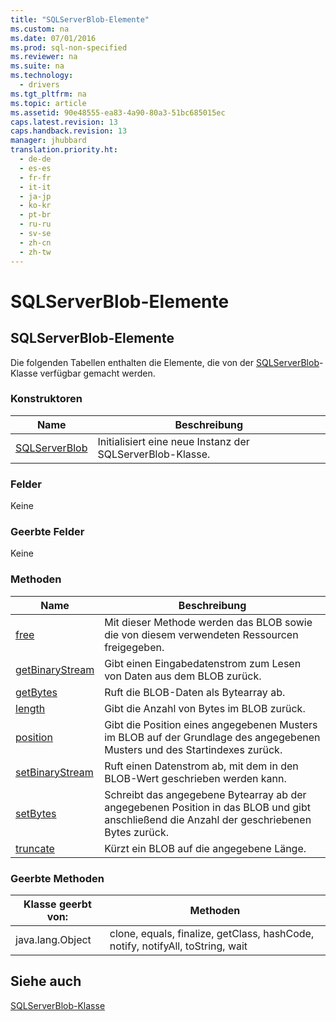 ```yaml
---
title: "SQLServerBlob-Elemente"
ms.custom: na
ms.date: 07/01/2016
ms.prod: sql-non-specified
ms.reviewer: na
ms.suite: na
ms.technology: 
  - drivers
ms.tgt_pltfrm: na
ms.topic: article
ms.assetid: 90e48555-ea83-4a90-80a3-51bc685015ec
caps.latest.revision: 13
caps.handback.revision: 13
manager: jhubbard
translation.priority.ht: 
  - de-de
  - es-es
  - fr-fr
  - it-it
  - ja-jp
  - ko-kr
  - pt-br
  - ru-ru
  - sv-se
  - zh-cn
  - zh-tw
---
```

# SQLServerBlob-Elemente
    
## SQLServerBlob\-Elemente  
 Die folgenden Tabellen enthalten die Elemente, die von der [SQLServerBlob](../content/SQLServerBlob-Class.md)\-Klasse verfügbar gemacht werden.  
  
### Konstruktoren  
  
|Name|Beschreibung|  
|----------|------------------|  
|[SQLServerBlob](../content/SQLServerBlob-Constructor--SQLServerConnection--byte-.md)|Initialisiert eine neue Instanz der SQLServerBlob\-Klasse.|  
  
### Felder  
 Keine  
  
### Geerbte Felder  
 Keine  
  
### Methoden  
  
|Name|Beschreibung|  
|----------|------------------|  
|[free](../content/free-Method--SQLServerBlob-.md)|Mit dieser Methode werden das BLOB sowie die von diesem verwendeten Ressourcen freigegeben.|  
|[getBinaryStream](../content/getBinaryStream-Method--SQLServerBlob-.md)|Gibt einen Eingabedatenstrom zum Lesen von Daten aus dem BLOB zurück.|  
|[getBytes](../content/getBytes-Method--SQLServerBlob-.md)|Ruft die BLOB\-Daten als Bytearray ab.|  
|[length](../content/length-Method--SQLServerBlob-.md)|Gibt die Anzahl von Bytes im BLOB zurück.|  
|[position](../content/position-Method--SQLServerBlob-.md)|Gibt die Position eines angegebenen Musters im BLOB auf der Grundlage des angegebenen Musters und des Startindexes zurück.|  
|[setBinaryStream](../content/setBinaryStream-Method--SQLServerBlob-.md)|Ruft einen Datenstrom ab, mit dem in den BLOB\-Wert geschrieben werden kann.|  
|[setBytes](../content/setBytes-Method--SQLServerBlob-.md)|Schreibt das angegebene Bytearray ab der angegebenen Position in das BLOB und gibt anschließend die Anzahl der geschriebenen Bytes zurück.|  
|[truncate](../content/truncate-Method--SQLServerBlob-.md)|Kürzt ein BLOB auf die angegebene Länge.|  
  
### Geerbte Methoden  
  
|Klasse geerbt von:|Methoden|  
|------------------------|--------------|  
|java.lang.Object|clone, equals, finalize, getClass, hashCode, notify, notifyAll, toString, wait|  
  
## Siehe auch  
 [SQLServerBlob-Klasse](../content/SQLServerBlob-Class.md)  
  
  